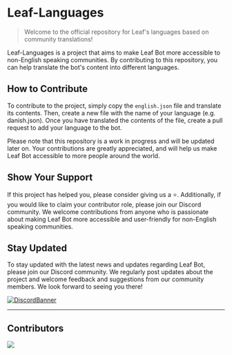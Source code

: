# **Leaf-Languages**

> Welcome to the official repository for Leaf's languages based on community translations!

 Leaf-Languages is a project that aims to make Leaf Bot more accessible to non-English speaking communities. By contributing to this repository, you can help translate the bot's content into different languages.

## **How to Contribute**

 To contribute to the project, simply copy the ``english.json`` file and translate its contents. Then, create a new file with the name of your language (e.g. danish.json). Once you have translated the contents of the file, create a pull request to add your language to the bot.

 Please note that this repository is a work in progress and will be updated later on. Your contributions are greatly appreciated, and will help us make Leaf Bot accessible to more people around the world.

## **Show Your Support**

If this project has helped you, please consider giving us a ⭐️. Additionally, if you would like to claim your contributor role, please join our Discord community. We welcome contributions from anyone who is passionate about making Leaf Bot more accessible and user-friendly for non-English speaking communities.

## **Stay Updated**

To stay updated with the latest news and updates regarding Leaf Bot, please join our Discord community. We regularly post updates about the project and welcome feedback and suggestions from our community members. We look forward to seeing you there!

[![DiscordBanner](https://invidget.switchblade.xyz/TKz7BMwEap)](https://discord.gg/TKz7BMwEap)

---

## **Contributors**

 <a href="https://github.com/blurplesaturn/leaf-languages/graphs/contributors">
  <img src="https://contrib.rocks/image?repo=blurplesaturn/leaf-languages" />
 </a>
